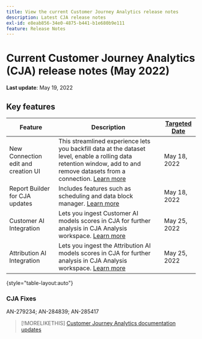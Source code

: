 ```yaml
---
title: View the current Customer Journey Analytics release notes
description: Latest CJA release notes
exl-id: e8eab856-34e0-4875-b441-b1e680b9e111
feature: Release Notes
---
```

# Current Customer Journey Analytics (CJA) release notes (May 2022)

**Last update**: May 19, 2022

## Key features

| Feature | Description | [Targeted Date](/help/release-notes/releases.md) |
| ----------- | ---------- | ----- |
| New Connection edit and creation UI | This streamlined experience lets you backfill data at the dataset level, enable a rolling data retention window, add to and remove datasets from a connection. [Learn more](/help/connections/create-connection.md) | May 18, 2022 |
| Report Builder for CJA updates | Includes features such as scheduling and data block manager. [Learn more](https://experienceleague.adobe.com/docs/analytics-platform/using/cja-reportbuilder/manage-reportbuilder.html) | May 18, 2022 |
| Customer AI Integration | Lets you ingest Customer AI models scores in CJA for further analysis in CJA Analysis workspace. [Learn more](/help/integrations/customer-ai.md) | May 25, 2022 |
| Attribution AI Integration | Lets you ingest the Attribution AI models scores in CJA for further analysis in CJA Analysis workspace. [Learn more](/help/integrations/attribution-ai.md) | May 25, 2022 |

{style="table-layout:auto"}

### CJA Fixes

AN-279234; AN-284839; AN-285417

>[!MORELIKETHIS]
>[Customer Journey Analytics documentation updates](/help/release-notes/doc-changes.md)
